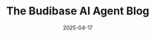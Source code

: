 ---
date: 2025-04-17
title: The Budibase AI Agent Blog
description: Budibase's AI Agents blog, covering everything you need to know about creating agentic workflows.
image: 
- /homepage-meta.png
draft: false
---